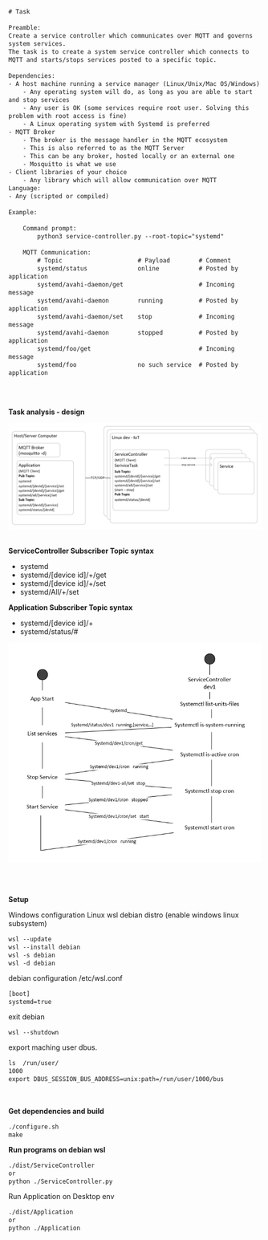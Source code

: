 ```
# Task

Preamble:
Create a service controller which communicates over MQTT and governs system services.
The task is to create a system service controller which connects to MQTT and starts/stops services posted to a specific topic.

Dependencies:
- A host machine running a service manager (Linux/Unix/Mac OS/Windows)
    - Any operating system will do, as long as you are able to start and stop services
    - Any user is OK (some services require root user. Solving this problem with root access is fine)
    - A Linux operating system with Systemd is preferred
- MQTT Broker
    - The broker is the message handler in the MQTT ecosystem
    - This is also referred to as the MQTT Server
    - This can be any broker, hosted locally or an external one
    - Mosquitto is what we use
- Client libraries of your choice
    - Any library which will allow communication over MQTT
Language:
- Any (scripted or compiled)

Example:

    Command prompt:
        python3 service-controller.py --root-topic="systemd"
   
    MQTT Communication:
        # Topic                     # Payload        # Comment
        systemd/status              online           # Posted by application
        systemd/avahi-daemon/get                     # Incoming message
        systemd/avahi-daemon        running          # Posted by application
        systemd/avahi-daemon/set    stop             # Incoming message
        systemd/avahi-daemon        stopped          # Posted by application
        systemd/foo/get                              # Incoming message
        systemd/foo                 no such service  # Posted by application

```

 <br />  <br /> 

**Task analysis - design**

<img src="overview.png" alt="drawing" width="700"/>

<br />
<br />

**ServiceController Subscriber Topic syntax**
* systemd
* systemd/[device id]/+/get
* systemd/[device id]/+/set
* systemd/All/+/set


**Application Subscriber Topic syntax**
* systemd/[device id]/+
* systemd/status/#

<img src="serqd.png" alt="drawing" width="700"/>

<br /> <br />

**Setup**

Windows configuration Linux wsl debian distro (enable windows linux subsystem)
```
wsl --update
wsl --install debian
wsl -s debian 
wsl -d debian
```
debian configuration /etc/wsl.conf

```
[boot]
systemd=true
```
exit debian 
```
wsl --shutdown
```
export maching user dbus.
```
ls  /run/user/
1000
export DBUS_SESSION_BUS_ADDRESS=unix:path=/run/user/1000/bus
```
<br /> <br />
**Get dependencies and build**

```
./configure.sh
make
```
**Run programs on debian wsl**
```
./dist/ServiceController
or
python ./ServiceController.py
```
Run Application on Desktop env
```
./dist/Application
or
python ./Application

```


